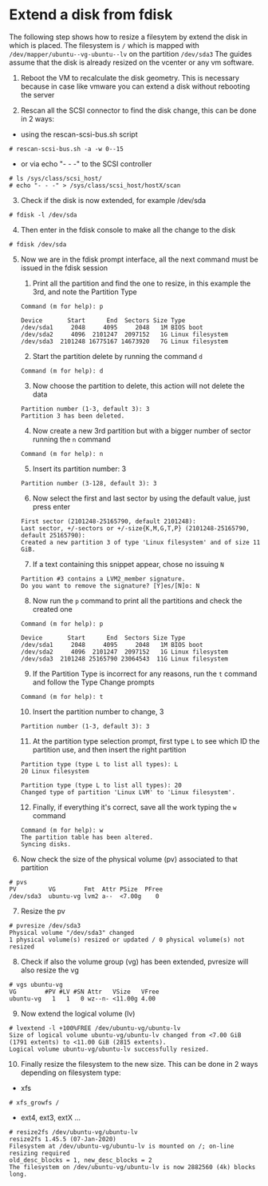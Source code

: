 # Extend a disk from fdisk
The following step shows how to resize a filesytem by extend the disk in which is placed.
The filesystem is `/` which is mapped with `/dev/mapper/ubuntu--vg-ubuntu--lv` on the partition `/dev/sda3`
The guides assume that the disk is already resized on the vcenter or any vm software.

1. Reboot the VM to recalculate the disk geometry.
   This is necessary because in case like vmware you can extend a disk without rebooting the server

2. Rescan all the SCSI connector to find the disk change, this can be done in 2 ways:
- using the rescan-scsi-bus.sh script
```
# rescan-scsi-bus.sh -a -w 0--15
```
- or via echo "- - -" to the SCSI controller
```
# ls /sys/class/scsi_host/
# echo "- - -" > /sys/class/scsi_host/hostX/scan
```

3. Check if the disk is now extended, for example /dev/sda
```
# fdisk -l /dev/sda
```

4. Then enter in the fdisk console to make all the change to the disk
```
# fdisk /dev/sda
```

5. Now we are in the fdisk prompt interface, all the next command must be issued in the fdisk session
    1. Print all the partition and find the one to resize, in this example the 3rd, and note the Partition Type
    ```
    Command (m for help): p

    Device       Start      End  Sectors Size Type
    /dev/sda1     2048     4095     2048   1M BIOS boot
    /dev/sda2     4096  2101247  2097152   1G Linux filesystem
    /dev/sda3  2101248 16775167 14673920   7G Linux filesystem
    ```
    2. Start the partition delete by running the command `d`
    ```
    Command (m for help): d
    ```
    3. Now choose the partition to delete, this action will not delete the data
    ```
    Partition number (1-3, default 3): 3
    Partition 3 has been deleted.
    ```
    4. Now create a new 3rd partition but with a bigger number of sector running the `n` command
    ```
    Command (m for help): n
    ```
    5. Insert its partition number: 3
    ```
    Partition number (3-128, default 3): 3
    ```
    6. Now select the first and last sector by using the default value, just press enter
    ```
    First sector (2101248-25165790, default 2101248):
    Last sector, +/-sectors or +/-size{K,M,G,T,P} (2101248-25165790, default 25165790):
    Created a new partition 3 of type 'Linux filesystem' and of size 11 GiB.
    ```
    7. If a text containing this snippet appear, chose no issuing `N`
    ```
    Partition #3 contains a LVM2_member signature.
    Do you want to remove the signature? [Y]es/[N]o: N
    ```
    8. Now run the `p` command to print all the partitions and check the created one
    ```
    Command (m for help): p

    Device       Start      End  Sectors Size Type
    /dev/sda1     2048     4095     2048   1M BIOS boot
    /dev/sda2     4096  2101247  2097152   1G Linux filesystem
    /dev/sda3  2101248 25165790 23064543  11G Linux filesystem
    ```
    9. If the Partition Type is incorrect for any reasons, run the `t` command and follow the Type Change prompts
    ```
    Command (m for help): t
    ```
    10. Insert the partition number to change, 3
    ```
    Partition number (1-3, default 3): 3
    ```
    11. At the partition type selection prompt, first type `L` to see which ID the partition use, and then insert the right partition
    ```
    Partition type (type L to list all types): L
    20 Linux filesystem

    Partition type (type L to list all types): 20
    Changed type of partition 'Linux LVM' to 'Linux filesystem'.
    ```
    12. Finally, if everything it's correct, save all the work typing the `w` command
    ```
    Command (m for help): w
    The partition table has been altered.
    Syncing disks.
    ```

6. Now check the size of the physical volume (pv) associated to that partition
```
# pvs
PV         VG        Fmt  Attr PSize  PFree
/dev/sda3  ubuntu-vg lvm2 a--  <7.00g    0
```

7. Resize the pv
```
# pvresize /dev/sda3
Physical volume "/dev/sda3" changed
1 physical volume(s) resized or updated / 0 physical volume(s) not resized
```

8. Check if also the volume group (vg) has been extended, pvresize will also resize the vg
```
# vgs ubuntu-vg
VG        #PV #LV #SN Attr   VSize   VFree
ubuntu-vg   1   1   0 wz--n- <11.00g 4.00
```

9. Now extend the logical volume (lv)
```
# lvextend -l +100%FREE /dev/ubuntu-vg/ubuntu-lv
Size of logical volume ubuntu-vg/ubuntu-lv changed from <7.00 GiB (1791 extents) to <11.00 GiB (2815 extents).
Logical volume ubuntu-vg/ubuntu-lv successfully resized.
```

10. Finally resize the filesystem to the new size. This can be done in 2 ways depending on filesystem type:
  - xfs
```
# xfs_growfs /
```
  - ext4, ext3, extX ...
```
# resize2fs /dev/ubuntu-vg/ubuntu-lv
resize2fs 1.45.5 (07-Jan-2020)
Filesystem at /dev/ubuntu-vg/ubuntu-lv is mounted on /; on-line resizing required
old_desc_blocks = 1, new_desc_blocks = 2
The filesystem on /dev/ubuntu-vg/ubuntu-lv is now 2882560 (4k) blocks long.
```
